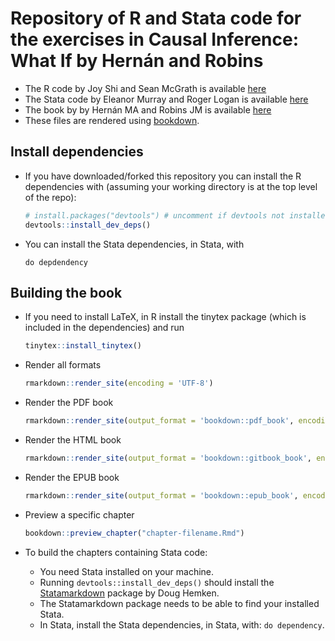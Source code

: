 # Repository of R and Stata code for the exercises in Causal Inference: What If by Hernán and Robins

- The R code by Joy Shi and Sean McGrath is available [here](https://cdn1.sph.harvard.edu/wp-content/uploads/sites/1268/1268/20/Rcode_CIpart2.zip)
- The Stata code by Eleanor Murray and Roger Logan is available [here](https://cdn1.sph.harvard.edu/wp-content/uploads/sites/1268/2019/11/stata_part2.zip) 
- The book by by Hernán MA and Robins JM is available [here](https://www.hsph.harvard.edu/miguel-hernan/causal-inference-book/) 
- These files are rendered using [bookdown](https://bookdown.org/).

## Install dependencies
- If you have downloaded/forked this repository you can install the R dependencies with (assuming your working directory is at the top level of the repo):
    ```r
    # install.packages("devtools") # uncomment if devtools not installed
    devtools::install_dev_deps()
    ```
- You can install the Stata dependencies, in Stata, with
    ```
    do depdendency
    ```

## Building the book

- If you need to install LaTeX, in R install the tinytex package (which is included in the dependencies) and run
    ``` r
    tinytex::install_tinytex()
    ```

- Render all formats
    ```r
    rmarkdown::render_site(encoding = 'UTF-8')
    ```

- Render the PDF book
    ``` r
    rmarkdown::render_site(output_format = 'bookdown::pdf_book', encoding = 'UTF-8')
    ```

- Render the HTML book
    ``` r
    rmarkdown::render_site(output_format = 'bookdown::gitbook_book', encoding = 'UTF-8')
    ```

- Render the EPUB book
    ```r
    rmarkdown::render_site(output_format = 'bookdown::epub_book', encoding = 'UTF-8')
    ```

- Preview a specific chapter
    ``` r
    bookdown::preview_chapter("chapter-filename.Rmd")
    ```

- To build the chapters containing Stata code:
  - You need Stata installed on your machine.
  - Running `devtools::install_dev_deps()` should install the [Statamarkdown](https://github.com/Hemken/Statamarkdown) package by Doug Hemken.
  - The Statamarkdown package needs to be able to find your installed Stata.
  - In Stata, install the Stata dependencies, in Stata, with: `do dependency`.